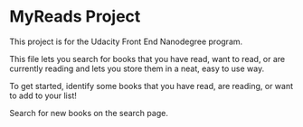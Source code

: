 # MyReads Project

This project is for the Udacity Front End Nanodegree program. 

This file lets you search for books that you have read, want to read, or are currently reading and lets you store them in a neat, easy to use way. 

To get started, identify some books that you have read, are reading, or want to add to your list! 

Search for new books on the search page.
